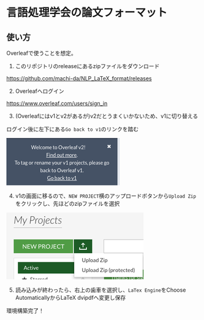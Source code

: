 # 言語処理学会の論文フォーマット

## 使い方
Overleafで使うことを想定。

1. このリポジトリのreleaseにあるzipファイルをダウンロード

  https://github.com/machi-da/NLP_LaTeX_format/releases

2. Overleafへログイン

  https://www.overleaf.com/users/sign_in

3. (Overleafにはv1とv2があるが)v2だとうまくいかないため、v1に切り替える

  ログイン後に左下にある`Go back to v1`のリンクを踏む

  ![1](https://github.com/machi-da/NLP_LaTeX_format/blob/master/image/1.png)

4. v1の画面に移るので、`NEW PROJECT`横のアップロードボタンから`Upload Zip`をクリックし、先ほどのzipファイルを選択

  ![2](https://github.com/machi-da/NLP_LaTeX_format/blob/master/image/2.png)

5. 読み込みが終わったら、右上の歯車を選択し、`LaTex Engine`をChoose AutomaticallyからLaTeX dvipdfへ変更し保存

環境構築完了！
